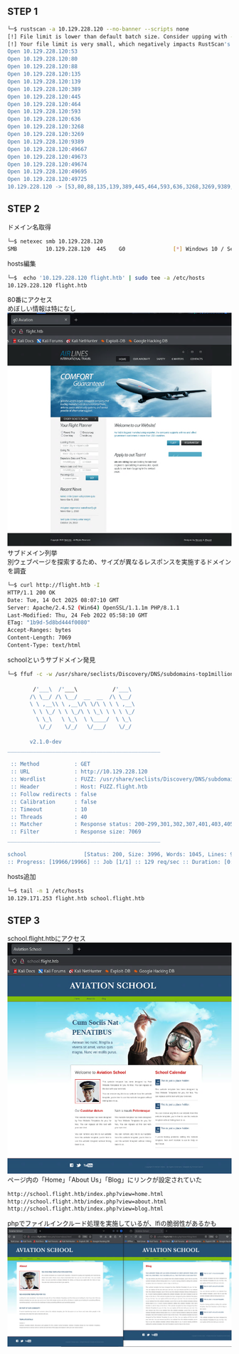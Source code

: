 ## STEP 1
```sh
└─$ rustscan -a 10.129.228.120 --no-banner --scripts none
[!] File limit is lower than default batch size. Consider upping with --ulimit. May cause harm to sensitive servers
[!] Your file limit is very small, which negatively impacts RustScan's speed. Use the Docker image, or up the Ulimit with '--ulimit 5000'. 
Open 10.129.228.120:53
Open 10.129.228.120:80
Open 10.129.228.120:88
Open 10.129.228.120:135
Open 10.129.228.120:139
Open 10.129.228.120:389
Open 10.129.228.120:445
Open 10.129.228.120:464
Open 10.129.228.120:593
Open 10.129.228.120:636
Open 10.129.228.120:3268
Open 10.129.228.120:3269
Open 10.129.228.120:9389
Open 10.129.228.120:49667
Open 10.129.228.120:49673
Open 10.129.228.120:49674
Open 10.129.228.120:49695
Open 10.129.228.120:49725
10.129.228.120 -> [53,80,88,135,139,389,445,464,593,636,3268,3269,9389,49667,49673,49674,49695,49725]
```


## STEP 2
ドメイン名取得
```sh
└─$ netexec smb 10.129.228.120                                                                                     
SMB         10.129.228.120  445    G0               [*] Windows 10 / Server 2019 Build 17763 x64 (name:G0) (domain:flight.htb) (signing:True) (SMBv1:False)
```
hosts編集
```sh
└─$  echo '10.129.228.120 flight.htb' | sudo tee -a /etc/hosts
10.129.228.120 flight.htb
```
80番にアクセス  
めぼしい情報は特になし  
<img src="https://github.com/mylovemyon/hackthebox_images/blob/main/Flight_01.png">  
サブドメイン列挙  
別ウェブページを探索するため、サイズが異なるレスポンスを実施するドメインを調査
```sh
└─$ curl http://flight.htb -I
HTTP/1.1 200 OK
Date: Tue, 14 Oct 2025 08:07:10 GMT
Server: Apache/2.4.52 (Win64) OpenSSL/1.1.1m PHP/8.1.1
Last-Modified: Thu, 24 Feb 2022 05:58:10 GMT
ETag: "1b9d-5d8bd444f0080"
Accept-Ranges: bytes
Content-Length: 7069
Content-Type: text/html
```
schoolというサブドメイン発見
```sh
└─$ ffuf -c -w /usr/share/seclists/Discovery/DNS/subdomains-top1million-20000.txt -H 'Host: FUZZ.flight.htb' -u http://10.129.228.120 -fs 7069

        /'___\  /'___\           /'___\       
       /\ \__/ /\ \__/  __  __  /\ \__/       
       \ \ ,__\\ \ ,__\/\ \/\ \ \ \ ,__\      
        \ \ \_/ \ \ \_/\ \ \_\ \ \ \ \_/      
         \ \_\   \ \_\  \ \____/  \ \_\       
          \/_/    \/_/   \/___/    \/_/       

       v2.1.0-dev
________________________________________________

 :: Method           : GET
 :: URL              : http://10.129.228.120
 :: Wordlist         : FUZZ: /usr/share/seclists/Discovery/DNS/subdomains-top1million-20000.txt
 :: Header           : Host: FUZZ.flight.htb
 :: Follow redirects : false
 :: Calibration      : false
 :: Timeout          : 10
 :: Threads          : 40
 :: Matcher          : Response status: 200-299,301,302,307,401,403,405,500
 :: Filter           : Response size: 7069
________________________________________________

school                  [Status: 200, Size: 3996, Words: 1045, Lines: 91, Duration: 286ms]
:: Progress: [19966/19966] :: Job [1/1] :: 129 req/sec :: Duration: [0:02:22] :: Errors: 0 ::
```
hosts追加
```sh
└─$ tail -n 1 /etc/hosts
10.129.171.253 flight.htb school.flight.htb
```


## STEP 3
school.flight.htbにアクセス  
<img src="https://github.com/mylovemyon/hackthebox_images/blob/main/Flight_02.png">  
ページ内の「Home」「About Us」「Blog」にリンクが設定されていた  
```sh
http://school.flight.htb/index.php?view=home.html
http://school.flight.htb/index.php?view=about.html
http://school.flight.htb/index.php?view=blog.html
```

phpでファイルインクルード処理を実施しているが、lfiの脆弱性があるかも
<img src="https://github.com/mylovemyon/hackthebox_images/blob/main/Flight_03.png">
